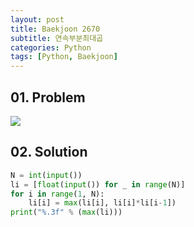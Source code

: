 ```yaml
---
layout: post
title: Baekjoon 2670
subtitle: 연속부분최대곱
categories: Python
tags: [Python, Baekjoon]
---
```


## 01. Problem

<img src="https://github.com/WoojinJeonkr/WoojinJeonkr.github.io/blob/main/assets/images/post_image/baekjoon/baekjoon_2670.png?raw=true">

## 02. Solution

```Python
N = int(input())
li = [float(input()) for _ in range(N)]
for i in range(1, N):
    li[i] = max(li[i], li[i]*li[i-1])
print("%.3f" % (max(li)))
```
